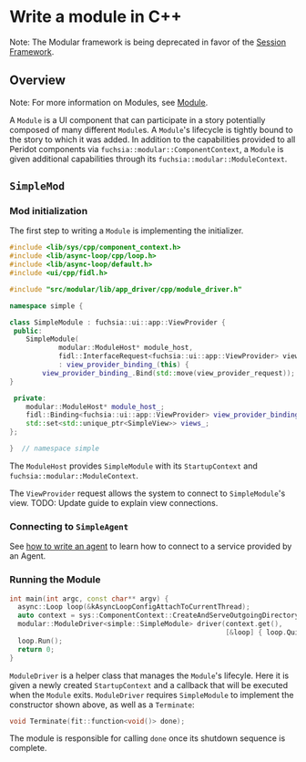 # Write a module in C++

Note: The Modular framework is being deprecated in favor of
the [Session Framework](/docs/concepts/session/introduction.md).

## Overview

Note: For more information on Modules, see [Module](/docs/concepts/modular/module.md).

A `Module` is a UI component that can participate in a story potentially
composed of many different `Module`s. A `Module`'s lifecycle is tightly
bound to the story to which it was added. In addition to the capabilities
provided to all Peridot components via `fuchsia::modular::ComponentContext`, a `Module` is given
additional capabilities through its `fuchsia::modular::ModuleContext`.

## `SimpleMod`

### Mod initialization

The first step to writing a `Module` is implementing the initializer.

```c++
#include <lib/sys/cpp/component_context.h>
#include <lib/async-loop/cpp/loop.h>
#include <lib/async-loop/default.h>
#include <ui/cpp/fidl.h>

#include "src/modular/lib/app_driver/cpp/module_driver.h"

namespace simple {

class SimpleModule : fuchsia::ui::app::ViewProvider {
 public:
	SimpleModule(
			modular::ModuleHost* module_host,
			fidl::InterfaceRequest<fuchsia::ui::app::ViewProvider> view_provider_request)
			: view_provider_binding_(this) {
		view_provider_binding_.Bind(std::move(view_provider_request));
}

 private:
	modular::ModuleHost* module_host_;
	fidl::Binding<fuchsia::ui::app::ViewProvider> view_provider_binding_;
	std::set<std::unique_ptr<SimpleView>> views_;
};

}  // namespace simple
```

The `ModuleHost` provides `SimpleModule` with its `StartupContext` and
`fuchsia::modular::ModuleContext`.

The `ViewProvider` request allows the system to connect to `SimpleModule`'s view.
TODO: Update guide to explain view connections.

### Connecting to `SimpleAgent`

See [how to write an agent](how_to_write_an_agent_cc.md) to learn how to connect
to a service provided by an Agent.

### Running the Module

```c++
int main(int argc, const char** argv) {
  async::Loop loop(&kAsyncLoopConfigAttachToCurrentThread);
  auto context = sys::ComponentContext::CreateAndServeOutgoingDirectory();
  modular::ModuleDriver<simple::SimpleModule> driver(context.get(),
                                                     [&loop] { loop.Quit(); });
  loop.Run();
  return 0;
}
```

`ModuleDriver` is a helper class that manages the `Module`'s lifecyle. Here it is
given a newly created `StartupContext` and a callback that will be executed
when the `Module` exits. `ModuleDriver` requires `SimpleModule` to implement the
constructor shown above, as well as a `Terminate`:

```c++
void Terminate(fit::function<void()> done);
```

The module is responsible for calling `done` once its shutdown sequence is complete.
